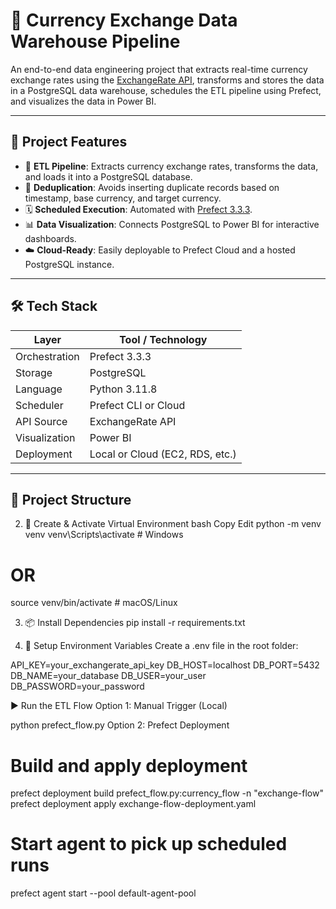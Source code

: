 # 💱 Currency Exchange Data Warehouse Pipeline

An end-to-end data engineering project that extracts real-time currency exchange rates using the [ExchangeRate API](https://www.exchangerate-api.com/), transforms and stores the data in a PostgreSQL data warehouse, schedules the ETL pipeline using Prefect, and visualizes the data in Power BI.

---

## 📌 Project Features

- 🔁 **ETL Pipeline**: Extracts currency exchange rates, transforms the data, and loads it into a PostgreSQL database.
- 🧠 **Deduplication**: Avoids inserting duplicate records based on timestamp, base currency, and target currency.
- 🗓️ **Scheduled Execution**: Automated with [Prefect 3.3.3](https://docs.prefect.io/).
- 📊 **Data Visualization**: Connects PostgreSQL to Power BI for interactive dashboards.
- ☁️ **Cloud-Ready**: Easily deployable to Prefect Cloud and a hosted PostgreSQL instance.

---

## 🛠️ Tech Stack

| Layer        | Tool / Technology     |
|--------------|------------------------|
| Orchestration| Prefect 3.3.3          |
| Storage      | PostgreSQL             |
| Language     | Python 3.11.8          |
| Scheduler    | Prefect CLI or Cloud   |
| API Source   | ExchangeRate API       |
| Visualization| Power BI               |
| Deployment   | Local or Cloud (EC2, RDS, etc.) |

---

## 📂 Project Structure

  2. 🐍 Create & Activate Virtual Environment
bash
Copy
Edit
python -m venv venv
venv\Scripts\activate     # Windows
# OR
source venv/bin/activate  # macOS/Linux


3. 📦 Install Dependencies
pip install -r requirements.txt


5. 🔐 Setup Environment Variables
Create a .env file in the root folder:

API_KEY=your_exchangerate_api_key
DB_HOST=localhost
DB_PORT=5432
DB_NAME=your_database
DB_USER=your_user
DB_PASSWORD=your_password

▶️ Run the ETL Flow
Option 1: Manual Trigger (Local)

python prefect_flow.py
Option 2: Prefect Deployment

# Build and apply deployment
prefect deployment build prefect_flow.py:currency_flow -n "exchange-flow"
prefect deployment apply exchange-flow-deployment.yaml

# Start agent to pick up scheduled runs
prefect agent start --pool default-agent-pool
